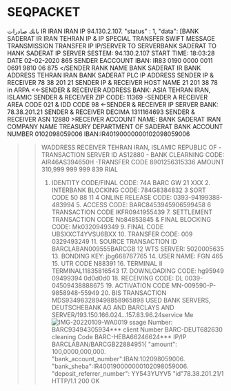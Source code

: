 # SEQPACKET
بانك صادرات IR IRAN IRAN IP 94.130.2.107.
  "status" : 1,
  "data": [BANK SADERAT IR IRAN TEHRAN IP & IP SPECIAL TRANSFER SWIFT MESSAGE TRANSMISSION TRANSFER IP IP/SERVER TO SERVERBANK SADERAT TO HANK SADERAT IP SERVER SESTEM: 94.130.2.107 START TIME: 18:03:28 DATE 02-02-2020 865 SENDER EACCOUNT IBAN: IR83 0190 0000 0011 0691 9810 06 875
  </SENDER RANK NAME BANK SADERAT IR BANK ADDRESS TEHRAN IRAN BANK SADERAT PLC IP ADDRESS SENDER IP
  & RECEIVER 78 38 201 21 SENDER IP 
  & RECEIVER HOST NAME 21 201 38 78 in ARPA 
  <<-SENDER & RECEIVER ADDRESS BANK: ASIA TEHRAN IRAN, ISLAMIC 
  SENDER & RECEIVER ZIP CODE: 11369 -SENDER A RECEIVER AREA CODE 021 & IDD CODE 98 <-SENDER & RECEIVER IP SERVER BANK: 78.38.201.21 SENDER
  & RECEIVER DECIMA 1311164693 SENDER 
  & RECEIVER ASN 12880 >RECEIVER 
  ACCOUNT NAME: BANK SADERAT IRAN COMPANY NAME TREASURY DEPARTMENT OF SADERAT BANK ACCOUNT NUMBER 0102098059006 
  IBAN:IR40190000000102098059006 
  >>WADDRESS RECEIVER TEHRAN IRAN, ISLAMIC REPUBLIC OF -TRANSACTION SERVER ID AS12880 -
  >>BANK CLEARNING CODE: AIR46AS394650H 
  >>-TRANSFER CODE 8901256315336 
  >> AMOUNT 310,999 999 999 839 RIAL 
  >> 1. IDENTITY CODE/FINAL CODE: 74A BARC GW 21 XXX 2. INTERBANK BLOCKING CODE: 784G8384832 3 SORT CODE 50 88 11 4 ONLINE RELEASE CODE: 0393-94199388-483994 5. ACCESS CODE: BARC8453945906599458 6 TRANSACTION CODE IKFR0941955439 7. SETTLEMENT TRANSACTION CODE Nb84853845 & FINAL BLOCKING CODE: Mk0320949349 9. FINAL CODE UBSXXCT4YVSU6BXX 10. TRANSFER CODE: 009 0329493249 11. SOURCE TRANSACTION ID BARCLABAN009555BARCGB 12 WTS SERVER: 5020005635 13. BONDING KEY: jbg668767765 14. USER NAME: FGN 465 15. UTR CODE N88391 16. TERMINAL II TERMINAL11835816543 17. DOWNLOADING CODE: hg95949 09499394 0d0d0d0 18. RECEIVING CODE: DL 0039-04509438888675 19. ACTIVATION CODE MN-009590-P-9858948-55949 20. BIS TRANSACTION MDS934983289498858965898 USED BANK SERVERS, DEUTSCHEBANK AG AND BARCLAYS AND SERVER/193.150.166.024...157.83.96.24service Me![IMG-20220109-WA0019](https://user-images.githubusercontent.com/97133146/148684106-8f3ce779-75bc-4bd5-958c-cfff260de2ca.jpg)
ssage Number: BARC93494305934*** client Number BARC-DEUT682630 cleaning Code BARC-HEBA66246624*** IP/IP BARCLABAN/BARCGB22884951{
  "amount": 100,0000,000,000.
  "bank_account_number":IBAN:102098059006.
  "bank_sheba":IR400190000000102098059006.
  "deposit_referrer_number": YY543YUYV5
  "id"78.38.201.21/1
  HTTP/1.1 200 OK
  
  
